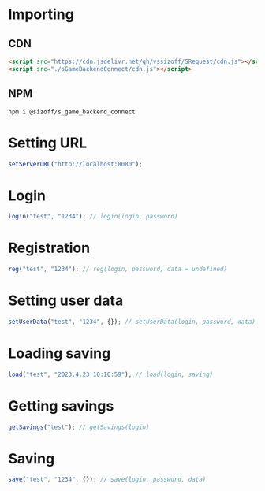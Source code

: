 # Importing
## CDN
```html
<script src="https://cdn.jsdelivr.net/gh/vssizoff/SRequest/cdn.js"></script>
<script src="./sGameBackendConnect/cdn.js"></script>
```
## NPM
```
npm i @sizoff/s_game_backend_connect
```
# Setting URL
```javascript
setServerURL("http://localhost:8080");
```
# Login
```javascript
login("test", "1234"); // login(login, password)
```
# Registration
```javascript
reg("test", "1234"); // reg(login, password, data = undefined)
```
# Setting user data
```javascript
setUserData("test", "1234", {}); // setUserData(login, password, data)
```
# Loading saving
```javascript
load("test", "2023.4.23 10:10:59"); // load(login, saving)
```
# Getting savings
```javascript
getSavings("test"); // getSavings(login)
```
# Saving
```javascript
save("test", "1234", {}); // save(login, password, data)
```
